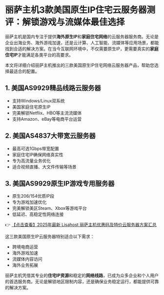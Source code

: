 # 丽萨主机3款美国原生IP住宅云服务器测评：解锁游戏与流媒体最佳选择

丽萨主机是国内专注于提供**海外原生IP**和**家庭住宅网络**的云服务器服务商。无论是企业出海业务、海外游戏加速，还是云计算、人工智能、流媒体等应用场景，都能找到合适的解决方案。在当今互联网环境中，不仅需要原生IP，更需要真实的**家庭住宅IP**才能满足各类平台的高要求。

本文将详细介绍丽萨主机推出的三款美国原生IP住宅网络云服务器产品，帮助您选择最适合的配置。

## 1. 美国AS9929精品线路云服务器
- 支持Windows/Linux双系统
- 美国家庭住宅原生IP
- 完美解锁Netflix、HBO等主流流媒体
- 支持Amazon、eBay等电商平台运营

## 2. 美国AS4837大带宽云服务器
- 最高可选1Gbps带宽配置
- 家庭住宅IP确保网络真实性
- 专为高流量业务优化
- 适合视频直播、大文件传输等场景

## 3. 美国AS9929原生IP游戏专用服务器
- 原生206/154优质IP段
- 专为游戏加速优化
- 完美解锁美区Steam、Xbox等游戏平台
- 低延迟、高稳定性网络连接

👉 [【点击查看】2025年最新 Lisahost 丽萨主机优惠码及特价云服务器方案汇总](https://bit.ly/lisazhuji)

这三款美国原生IP云服务器特别适合以下需求：
- 跨境电商运营
- 海外游戏加速
- 流媒体内容访问
- 海外业务拓展

丽萨主机凭借其专业的**住宅IP资源**和稳定的**网络线路**，已成为众多企业和个人用户的首选服务商。无论是解锁地区限制内容，还是确保业务稳定运行，都能提供可靠的解决方案。